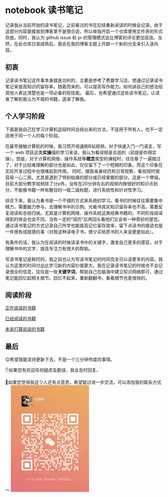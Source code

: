 # notebook 读书笔记

记录我从当前开始的读书笔记，之前看过的书在后续重新阅读的时候会记录。由于这部分内容直接放到博客里不是很合适，所以单独开启一个仓库使用文件夹的形式存放。同时，我认为 github issue 和 pr 的管理模式会比博客的评论更加高效。当然，在此仓库日渐成熟后，我会在我的博客主题上开辟一个新的分支来引入该内容。

## 初衷

记录读书笔记这件事本身就是功利的，主要是参考了费曼学习法，想通过记录读书笔记来提高知识的留存率。随着而来的，可以提高写作能力。如何讲自己的想法给其他人表达清楚也是一项必备的软技能。
最后，也希望通过这些读书笔记，让读者了解到我认为不错的书籍，逐渐了解我。

## 个人学习阶段

下面是我自己在学习计算机这段时间总结出来的方法，不适用于所有人，也不一定适用于同一个人的每个阶段。

在最早接触计算机的时候，我习惯开倍速刷B站视频。对于快速入门一门语言，写一个 web 项目这类**实操**强的学习来说，我认为看视频是合适的（前提是你得实操）。但是，对于计算机网络、操作系统等**概念**类型的课程时，往往看了一遍就过了，对于比较难理解的部分也是如此，仅仅留下了一个短期的印象。而这个印象在实际开发过程中也很难起到作用。
同时，据我亲身经历和日常观察，看视频时很容易一心二用，尤其是遇到了特别枯燥的部分或已经掌握的部分。这是一个弊端，目前大部分教学视频除了分p外，没有在20分钟左右的视频内做很好的知识点划分，不能像书籍一样有醒目的一级二级标题，进行系统性和针对性学习。

综合下来，我认为看书是一个不错的方式来系统的学习。看书的时候往往需要集中精力，需要脑力参与，去理解书中的示例。光看书其实知识留存率也不高，需要反复阅读和总结归纳。尤其是计算机网络、操作系统这类经典书籍的，不同阶段阅读得到的体会也会不同，当有一定的“阅历”后再回头看他们又会有一种奇妙的感觉。通过读书笔记的方式记录自己所学也能提高记忆留存效率，留下点读书的痕迹也是一件很有成就感的事（对我这种读电子书，很少买纸质书的人来说更是如此）。

有条件的话，我认为在阅读的时候读读书中的关键字，激发自己更多的感官，对于理解书中的文字、提高专注力有很大的帮助。

写读书笔记是耗时的，我之前也认为写读书笔记的时间完全可以读更多的内容。我认为这里的时间付出比学习新的内容价值更大。我在记录读书笔记的时候也不会记录很全的信息，往往是一些**关键字词**，帮助自己在脑海中建立知识网络即可，通过笔记能回忆起相关细节。回忆不起来，重新翻翻书，看看细节也是很快的。


## 阅读阶段

[正在阅读的书籍](./reading.md)

[已经阅读的书籍](./already_read.md)

[未来打算阅读的书籍](./plan_to_read.md)

## 最后

😊希望我能坚持更新下去，不是一个三分钟热度的事情。

✋如果您有欢迎任何疑虑及勘误，我会及时回复。

👬如果您觉得我这个人还有点意思，希望能过进一步交流，可以添加我的联系方式～
<img src="assets/global/cyber_wechat.jpg" alt="联系方式" style="width: 250px;">